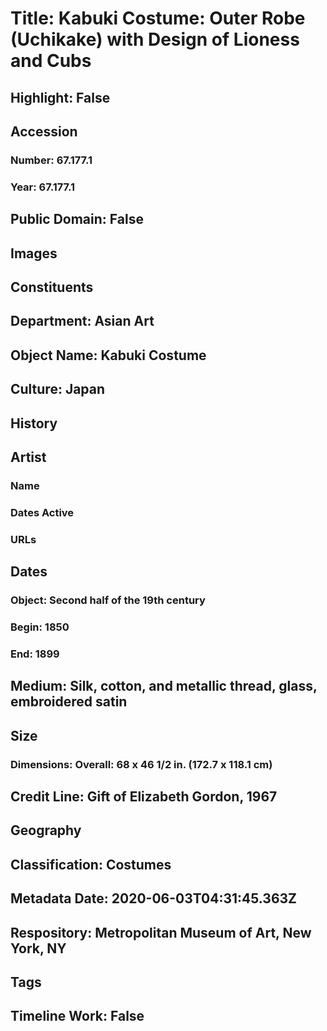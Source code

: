 # Title: Kabuki Costume: Outer Robe (Uchikake) with Design of Lioness and Cubs
## Highlight: False
## Accession
### Number: 67.177.1
### Year: 67.177.1
## Public Domain: False
## Images
## Constituents
## Department: Asian Art
## Object Name: Kabuki Costume
## Culture: Japan
## History
## Artist
### Name
### Dates Active
### URLs
## Dates
### Object: Second half of the 19th century
### Begin: 1850
### End: 1899
## Medium: Silk, cotton, and metallic thread, glass, embroidered satin
## Size
### Dimensions: Overall: 68 x 46 1/2 in. (172.7 x 118.1 cm)
## Credit Line: Gift of Elizabeth Gordon, 1967
## Geography
## Classification: Costumes
## Metadata Date: 2020-06-03T04:31:45.363Z
## Respository: Metropolitan Museum of Art, New York, NY
## Tags
## Timeline Work: False